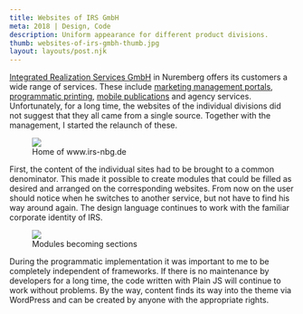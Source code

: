 ```yaml
---
title: Websites of IRS GmbH
meta: 2018 | Design, Code
description: Uniform appearance for different product divisions.
thumb: websites-of-irs-gmbh-thumb.jpg
layout: layouts/post.njk
---
```


<a href="https://irs-nbg.de/" target="_blank" rel="noopener noreferrer">Integrated Realization Services GmbH</a> in Nuremberg offers its customers a wide range of services. These include <a href="http://web-to-media.de/" target="_blank" rel="noopener noreferrer">marketing management portals</a>, <a href="https://genow.de/" target="_blank" rel="noopener noreferrer">programmatic printing</a>, <a href="https://gecona.de/" target="_blank" rel="noopener noreferrer">mobile publications</a> and agency services. Unfortunately, for a long time, the websites of the individual divisions did not suggest that they all came from a single source. Together with the management, I started the relaunch of these.

<figure>
  <img src="{{ '/img/portfolio/websites-of-irs-gmbh-detail-01.jpg' | url }}">
  <figcaption class="post__caption">Home of www.irs-nbg.de</figcaption>
</figure>

First, the content of the individual sites had to be brought to a common denominator. This made it possible to create modules that could be filled as desired and arranged on the corresponding websites. From now on the user should notice when he switches to another service, but not have to find his way around again. The design language continues to work with the familiar corporate identity of IRS.

<figure>
  <img src="{{ '/img/portfolio/websites-of-irs-gmbh-detail-02.jpg' | url }}">
  <figcaption class="post__caption">Modules becoming sections</figcaption>
</figure>

During the programmatic implementation it was important to me to be completely independent of frameworks. If there is no maintenance by developers for a long time, the code written with Plain JS will continue to work without problems. By the way, content finds its way into the theme via WordPress and can be created by anyone with the appropriate rights.
